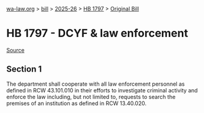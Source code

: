 [wa-law.org](/) > [bill](/bill/) > [2025-26](/bill/2025-26/) > [HB 1797](/bill/2025-26/hb/1797/) > [Original Bill](/bill/2025-26/hb/1797/1/)

# HB 1797 - DCYF & law enforcement

[Source](http://lawfilesext.leg.wa.gov/biennium/2025-26/Pdf/Bills/House%20Bills/1797.pdf)

## Section 1
The department shall cooperate with all law enforcement personnel as defined in RCW 43.101.010 in their efforts to investigate criminal activity and enforce the law including, but not limited to, requests to search the premises of an institution as defined in RCW 13.40.020.
